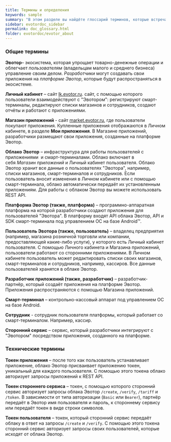 ```yaml
---
title: Термины и определения
keywords: sample
summary: "В этом разделе вы найдёте глоссарий терминов, которые встречаются в нашей документации."
sidebar: evotordoc_sidebar
permalink: doc_glossary.html
folder: evotordoc/evotor_about
---
```


### Общие термины

**Эвотор**– экосистема, которая упрощает товарно-денежные операции и облегчает _пользователям_ (владельцам малого и среднего бизнеса) управление своим делом. _Разработчики_ могут создавать свои приложения на _платформе Эвотор_, которые будут распространяться в экосистеме.

**Личный кабинет** – сайт [lk.evotor.ru](https://lk.evotor.ru). сайт, с помощью которого пользователи взаимодействуют с "Эвотором": регистрируют смарт-терминалы, редактируют списки магазинов и сотрудников, создают отчёты и работают с приложениями.

**Магазин приложений** - сайт [market.evotor.ru](https://market.evotor.ru), где пользователи покупают приложения. Купленные приложения отображаются в Личном кабинете, в разделе **Мои приложения**. В Магазине приложений, разработчики размещают свои приложения, созданные на платформе Эвотор.

**Облако Эвотор** – инфраструктура для работы пользователей с приложениями  и смарт-терминалами. Облако включает в себя _Магазин приложений_ и Личный кабинет пользователя. Облако Эвотор хранит все данные о пользователях "Эвотора", например, списки магазинов, смарт-терминалов и сотрудников. Если пользователь вносит изменения в Личном кабинете или с помощью смарт-терминала, облако автоматически передаёт их установленным приложениям. Для работы с облаком Эвотор вы можете использовать REST API.

**Платформа Эвотор (также, платформа)** – программно-аппаратная платформа на которой разработчики создают приложения для пользователей "Эвотора". В платформу входят API облака Эвотор, API и SDK смарт-терминала под управлением ОС на базе Android™.

**Пользователь Эвотора (также, пользователь)** – владелец предприятия (например, магазина розничной торговли или компании, предоставляющей какие-либо услуги), у которого есть Личный кабинет пользователя. С помощью Личного кабинета и Магазина приложений, пользователи работают со сторонними приложениями. В Личном кабинете пользователь может редактировать списки своих магазинов, смарт-терминалов и сотрудников, например, кассиров. Все данные пользователей хранятся в облаке Эвотор.

**Разработчик приложений (также, разработчик)** – разработчик-партнёр, который создаёт приложения на платформе Эвотор. Приложения распространяются с помощью Магазина приложений.

**Смарт-терминал** – контрольно-кассовый аппарат под управлением ОС на базе Android.

**Сотрудник** - сотрудник пользователя платформы, который работает со смарт-терминалом. Например, кассир.

**Сторонний сервис** – сервис, который разработчики интегрируют с "Эвотором" посредством приложения, созданного на платформе.

### Технические термины

**Токен приложения** – после того как пользователь устанавливает приложение, облако Эвотор присваивает приложению токен, уникальный для каждого пользователя. С помощью этого токена облако авторизует запросы приложений к REST API.

**Токен стороннего сервиса** – токен, с помощью которого сторонний сервис авторизует запросы облака Эвотор `/create`, `/verify`, `/tariff` и `/token`. В зависимости от типа авторизации (`Basic` или `Bearer`), партнёр передаёт в Эвотор имя пользователя и пароль, к стороннему сервису или передаёт токен в виде строки символов.

**Токен пользователя** – токен, который сторонний сервис передаёт облаку в ответ на запросы `/create` и `/verify`. С помощью этого токена сторонний сервис авторизует запросы своих пользователей, которые исходят от облака Эвотор.
